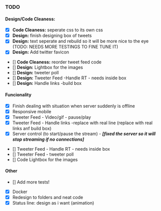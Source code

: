 ### TODO

#### Design/Code Cleaness: 
- [X] **Code Cleaness:** seperate css to its own css
- [X] **Design:** finish designing box of tweets
- [X] **Design:** text seperate and rebuild so it will be more nice to the eye (TODO: NEEDS MORE TESTINGS TO FINE TUNE IT)
- [X] **Design:** Add twitter favicon
- [] **Code Cleaness:** reorder tweet feed code
- []  **Design:** Lightbox for the images
- [] **Design:** tweeter poll
- [] **Design:** Tweeter Feed -Handle RT - needs inside box
- [] **Design:** Handle links -build box

#### Funcionality
- [X] Finish dealing with situation when server suddenly is offline
- [X] Responsive mobile
- [X] Tweeter Feed - Video/gif - pause/play
- [X] Tweeter Feed - Handle links -replace with real line (replace with real links anf build box)
- [X] Server control (to start/pause the stream) - ***[fixed the server so it will stop streaming if no connections]***
- [] Tweeter Feed - Handle RT - needs inside box
- [] Tweeter Feed - tweeter poll
- []  Code Lightbox for the images

#### Other
- []  Add more tests!
- [X] Docker
- [X] Redesign to folders and neat code
- [X] Status line: design as i want (animation)